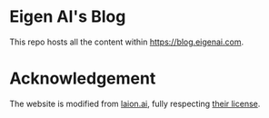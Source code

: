 # Eigen AI's Blog
This repo hosts all the content within https://blog.eigenai.com. 

# Acknowledgement
The website is modified from [laion.ai](https://github.com/LAION-AI/laion.ai.git), fully respecting [their license](https://github.com/LAION-AI/laion.ai/blob/main/LICENSE).
